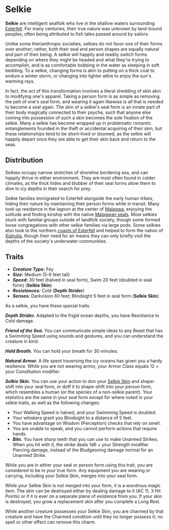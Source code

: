 # Selkie

**Selkie** are intelligent sealfolk who live in the shallow waters surrounding [Esterfell](../../../ch-4-esterfell-gazetteer/esterfell/). For many centuries, their true nature was unknown by land-bound peoples, often being attributed to fish tales passed around by sailors.

Unlike some therianthropic societies, selkies do not favor one of their forms over another; rather, both their seal and person shapes are equally natural and part of their being. A selkie will happily and readily switch forms depending on where they might be headed and what they're trying to accomplish, and is as comfortable bobbing in the water as sleeping in soft bedding. To a selkie, changing forms is akin to putting on a thick coat to endure a winter storm, or changing into lighter attire to enjoy the sun's warming rays.

In fact, the act of this transformation involves a literal shedding of skin akin to modifying one's apparel. Taking a person form is as simple as removing the pelt of one's seal form, and wearing it again likewise is all that is needed to become a seal again. The skin of a selkie's seal form is an innate part of their body magically connected to their psyche, such that anyone else coming into possession of such a skin becomes the sole fixation of the selkie. Many a selkie has become wrapped up in problematic romantic entanglements founded in the theft or accidental acquiring of their skin, but these relationships tend to be short-lived or doomed, as the selkie will happily depart once they are able to get their skin back and return to the seas.

## Distribution

Selkies occupy narrow stretches of shoreline bordering sea, and can happily thrive in either environment. They are most often found in colder climates, as the thick hides and blubber of their seal forms allow them to dive to icy depths in their search for prey.

Selkie families immigrated to Esterfell alongside the early human tribes, hiding their nature by maintaining their person forms while in transit. Many took up residence in the lagoon at the center of [Malagwa](../../../ch-4-esterfell-gazetteer/esterfell/malagwa.md), enjoying the solitude and finding kinship with the native [Malagwan seals](../../../ch-7-mote-bestiary/malagwan-seal.md). Most selkies stuck with familial groups outside of landfolk society, though some formed loose congregations with other selkie families via large pods. Some selkies also took to the northern [coasts of Esterfell](../../../ch-4-esterfell-gazetteer/coasts-of-esterfell) and helped to form the nation of [Xiahulia](../../../ch-2-people-of-mote/societies/xiahulia.md), though their need for air means they can only briefly visit the depths of the society's underwater communities.

## Traits

- _**Creature Type:**_ Fey
- _**Size:**_ Medium (5-6 feet tall)
- _**Speed:**_ 30 feet (halved in seal form), Swim 20 feet (doubled in seal form) (**Selkie Skin**)
- _**Resistances:**_ Cold (**Depth Strider**)
- _**Senses:**_ Darkvision 60 feet; Blindsight 5 feet in seal form (**Selkie Skin**)

As a selkie, you have these special traits.

_**Depth Strider.**_ Adapted to the frigid ocean depths, you have Resistance to Cold damage.

_**Friend of the Sea.**_ You can communicate simple ideas to any Beast that has a Swimming Speed using sounds and gestures, and you can understand the creature in kind.

_**Hold Breath.**_ You can hold your breath for 30 minutes.

_**Natural Armor.**_ A life spent traversing the icy oceans has given you a hardy resilience. While you are not wearing armor, your Armor Class equals 12 + your Constitution modifier.

_**Selkie Skin.**_ You can use your action to don your [Selkie Skin](../../../ch-6-mote-treasures/magic-items/selkie-skin.md) and shape-shift into your seal form, or doff it to shape-shift into your person form, which resembles a human (or the species of a non-selkie parent). Your statistics are the same in your seal form except for where noted in your selkie traits, as well as the following changes:

- Your Walking Speed is halved, and your Swimming Speed is doubled.
- Your whiskers grant you Blindsight to a distance of 5 feet.
- You have advantage on Wisdom (Perception) checks that rely on smell.
- You are unable to speak, and you cannot perform actions that require hands.
- _**Bite.**_ You have sharp teeth that you can use to make Unarmed Strikes. When you hit with it, the strike deals 1d6 + your Strength modifier Piercing damage, instead of the Bludgeoning damage normal for an Unarmed Strike.

While you are in either your seal or person form using this trait, you are considered to be in your true form. Any equipment you are wearing or carrying, including your Selkie Skin, merges into your seal form.

While your Selkie Skin is not merged into your form, it is a wondrous magic item. The skin can be destroyed either by dealing damage to it (AC 11, 3 Hit Points) or if it is ever on a separate plane of existence from you. If your skin is destroyed, you grow a replacement skin after you complete a Long Rest.

While another creature possesses your Selkie Skin, you are charmed by that creature and have the Charmed condition until they no longer possess it; no spell or other effect can remove this charm.
